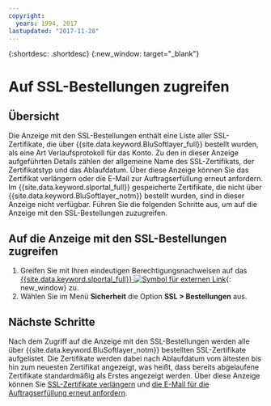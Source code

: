 ```yaml
---
copyright:
  years: 1994, 2017
lastupdated: "2017-11-28"
---
```


{:shortdesc: .shortdesc}
{:new_window: target="_blank"}

# Auf SSL-Bestellungen zugreifen

## Übersicht

Die Anzeige mit den SSL-Bestellungen enthält eine Liste aller SSL-Zertifikate, die über {{site.data.keyword.BluSoftlayer_full}} bestellt wurden, als eine Art Verlaufsprotokoll für das Konto. Zu den in dieser Anzeige aufgeführten Details zählen der allgemeine Name des SSL-Zertifikats, der Zertifikatstyp und das Ablaufdatum. Über diese Anzeige können Sie das Zertifikat verlängern oder die E-Mail zur Auftragserfüllung erneut anfordern. Im {{site.data.keyword.slportal_full}} gespeicherte Zertifikate, die nicht über {{site.data.keyword.BluSoftlayer_notm}} bestellt wurden, sind in dieser Anzeige nicht verfügbar. Führen Sie die folgenden Schritte aus, um auf die Anzeige mit den SSL-Bestellungen zuzugreifen.

## Auf die Anzeige mit den SSL-Bestellungen zugreifen

1. Greifen Sie mit Ihren eindeutigen Berechtigungsnachweisen auf das [{{site.data.keyword.slportal_full}} ![Symbol für externen Link](../../icons/launch-glyph.svg "Symbol für externen Link")](https://control.softlayer.com/){: new_window} zu.
2. Wählen Sie im Menü **Sicherheit** die Option **SSL > Bestellungen** aus.

## Nächste Schritte

Nach dem Zugriff auf die Anzeige mit den SSL-Bestellungen werden alle über {{site.data.keyword.BluSoftlayer_notm}} bestellten SSL-Zertifikate aufgelistet. Die Zertifikate werden dabei nach Ablaufdatum vom ältesten bis hin zum neuesten Zertifikat angezeigt, was heißt, dass bereits abgelaufene Zertifikate standardmäßig als Erstes angezeigt werden. Über diese Anzeige können Sie [SSL-Zertifikate verlängern](renew-ssl-certificate.html) und [die E-Mail für die Auftragserfüllung erneut anfordern](request-ssl-certificate-fulfillment-email.html).
